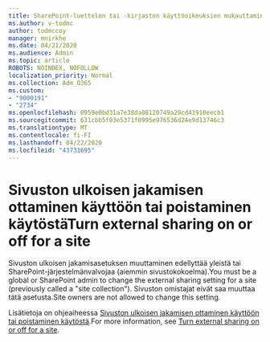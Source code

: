 ```yaml
---
title: SharePoint-luettelon tai -kirjaston käyttöoikeuksien mukauttaminen
ms.author: v-todmc
author: todmccoy
manager: mnirkhe
ms.date: 04/21/2020
ms.audience: Admin
ms.topic: article
ROBOTS: NOINDEX, NOFOLLOW
localization_priority: Normal
ms.collection: Adm_O365
ms.custom:
- "9000191"
- "2734"
ms.openlocfilehash: 0959e0bd31a7e38da08120749a29cd41910eecb1
ms.sourcegitcommit: 631cbb5f03e5371f0995e976536d24e9d13746c3
ms.translationtype: MT
ms.contentlocale: fi-FI
ms.lasthandoff: 04/22/2020
ms.locfileid: "43731695"
---
```

# <a name="turn-external-sharing-on-or-off-for-a-site"></a><span data-ttu-id="a36c6-102">Sivuston ulkoisen jakamisen ottaminen käyttöön tai poistaminen käytöstä</span><span class="sxs-lookup"><span data-stu-id="a36c6-102">Turn external sharing on or off for a site</span></span>

<span data-ttu-id="a36c6-103">Sivuston ulkoisen jakamisasetuksen muuttaminen edellyttää yleistä tai SharePoint-järjestelmänvalvojaa (aiemmin sivustokokoelma).</span><span class="sxs-lookup"><span data-stu-id="a36c6-103">You must be a global or SharePoint admin to change the external sharing setting for a site (previously called a "site collection").</span></span> <span data-ttu-id="a36c6-104">Sivuston omistajat eivät saa muuttaa tätä asetusta.</span><span class="sxs-lookup"><span data-stu-id="a36c6-104">Site owners are not allowed to change this setting.</span></span> 

<span data-ttu-id="a36c6-105">Lisätietoja on ohjeaiheessa [Sivuston ulkoisen jakamisen ottaminen käyttöön tai poistaminen käytöstä](https://docs.microsoft.com/sharepoint/change-external-sharing-site).</span><span class="sxs-lookup"><span data-stu-id="a36c6-105">For more information, see [Turn external sharing on or off for a site](https://docs.microsoft.com/sharepoint/change-external-sharing-site).</span></span>
